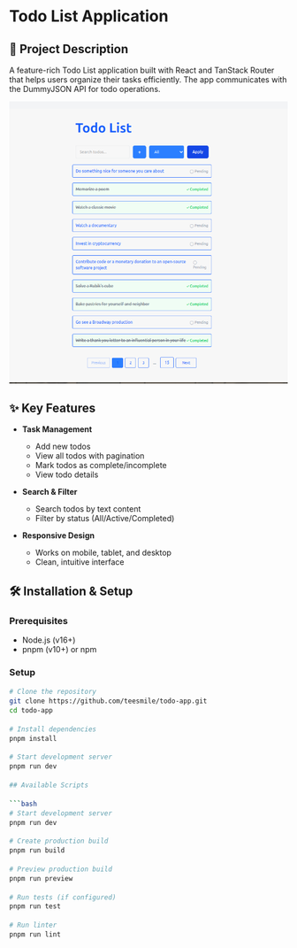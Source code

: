 # Todo List Application

## 📌 Project Description
A feature-rich Todo List application built with React and TanStack Router that helps users organize their tasks efficiently. The app communicates with the DummyJSON API for todo operations.

![App Screenshot](./public/appoverview.png) <!-- Replace with actual screenshot -->

## ✨ Key Features
- **Task Management**
  - Add new todos
  - View all todos with pagination
  - Mark todos as complete/incomplete
  - View todo details

- **Search & Filter**
  - Search todos by text content
  - Filter by status (All/Active/Completed)

- **Responsive Design**
  - Works on mobile, tablet, and desktop
  - Clean, intuitive interface

## 🛠️ Installation & Setup

### Prerequisites
- Node.js (v16+)
- pnpm (v10+) or npm

### Setup
```bash
# Clone the repository
git clone https://github.com/teesmile/todo-app.git
cd todo-app

# Install dependencies
pnpm install

# Start development server
pnpm run dev

## Available Scripts

```bash
# Start development server
pnpm run dev

# Create production build
pnpm run build

# Preview production build
pnpm run preview

# Run tests (if configured)
pnpm run test

# Run linter
pnpm run lint

